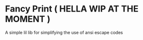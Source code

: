 # Fancy Print ( HELLA WIP AT THE MOMENT )

A simple lil lib for simplifying the use of ansi escape codes 
